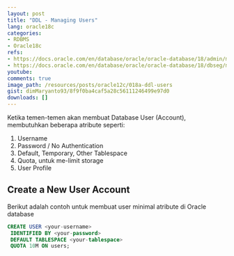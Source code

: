 ```yaml
---
layout: post
title: "DDL - Managing Users"
lang: oracle18c
categories:
- RDBMS
- Oracle18c
refs: 
- https://docs.oracle.com/en/database/oracle/oracle-database/18/admin/managing-users-and-securing-the-database.html#GUID-B20E4AFB-592E-42BD-8485-36EEDA033035
- https://docs.oracle.com/en/database/oracle/oracle-database/18/dbseg/managing-security-for-oracle-database-users.html#GUID-4C383489-6BB4-439A-8293-42F9E6191C85
youtube: 
comments: true
image_path: /resources/posts/oracle12c/018a-ddl-users
gist: dimMaryanto93/8f9f0ba4caf5a28c56111246499e97d0
downloads: []
---
```


Ketika temen-temen akan membuat Database User (Account), membutuhkan beberapa atribute seperti:

1. Username
2. Password / No Authentication 
3. Default, Temporary, Other Tablespace
4. Quota, untuk me-limit storage
5. User Profile

## Create a New User Account

Berikut adalah contoh untuk membuat user minimal atribute di Oracle database

```sql
CREATE USER <your-username> 
 IDENTIFIED BY <your-password> 
 DEFAULT TABLESPACE <your-tablespace> 
 QUOTA 10M ON users;
```